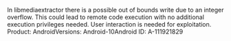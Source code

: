 In libmediaextractor there is a possible out of bounds write due to an integer overflow. This could lead to remote code execution with no additional execution privileges needed. User interaction is needed for exploitation. Product: AndroidVersions: Android-10Android ID: A-111921829